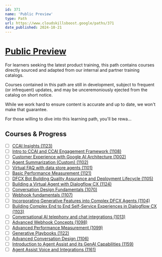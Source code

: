 ```yaml
---
id: 371
name: 'Public Preview'
type: Path
url: https://www.cloudskillsboost.google/paths/371
date_published: 2024-10-21
---
```


# [Public Preview](https://www.cloudskillsboost.google/paths/371)

For learners seeking the latest product training, this path contains courses directly sourced and adapted from our internal and partner training catalogs.

Courses contained in this path are still in development, subject to frequent (or infrequent) updates, and may be unceremoniously ejected from the catalog on short notice. 

While we work hard to ensure content is accurate and up to date, we won't make that guarantee. 

For those willing to dive into this learning path, you'll be rewa...

## Courses & Progress

* [ ] [CCAI Insights (1123)](../courses/CCAI-Insights.md)
* [ ] [Intro to CCAI and CCAI Engagement Framework (1108)](../courses/Intro-to-CCAI-and-CCAI-Engagement-Framework.md)
* [ ] [Customer Experience with Google AI Architecture (1002)](../courses/Customer-Experience-with-Google-AI-Architecture.md)
* [ ] [Agent Summarization (Custom) (1102)](../courses/Agent-Summarization-(Custom).md)
* [ ] [Virtual FAQ with data store agents (1101)](../courses/Virtual-FAQ-with-data-store-agents.md)
* [ ] [Basic Performance Measurement (1121)](../courses/Basic-Performance-Measurement.md)
* [ ] [DFCX Bot Building Quality Assurance and Deployment Lifecycle (1105)](../courses/DFCX-Bot-Building-Quality-Assurance-and-Deployment-Lifecycle.md)
* [ ] [Building a Virtual Agent with Dialogflow CX (1124)](../courses/Building-a-Virtual-Agent-with-Dialogflow-CX.md)
* [ ] [Conversation Design Fundamentals (1070)](../courses/Conversation-Design-Fundamentals.md)
* [ ] [Webhook fundamentals (1107)](../courses/Webhook-fundamentals.md)
* [ ] [Incorporating Generative Features into Complex DFCX Agents (1104)](../courses/Incorporating-Generative-Features-into-Complex-DFCX-Agents.md)
* [ ] [Building Complex End to End Self-Service Experiences in Dialogflow CX (1103)](../courses/Building-Complex-End-to-End-Self-Service-Experiences-in-Dialogflow-CX.md)
* [ ] [Conversational AI telephony and chat integrations (1013)](../courses/Conversational-AI-telephony-and-chat-integrations.md)
* [ ] [Advanced Webhook Concepts (1098)](../courses/Advanced-Webhook-Concepts.md)
* [ ] [Advanced Performance Measurement (1099)](../courses/Advanced-Performance-Measurement.md)
* [ ] [Generative Playbooks (1122)](../courses/Generative-Playbooks.md)
* [ ] [Advanced Conversation Design (1106)](../courses/Advanced-Conversation-Design.md)
* [ ] [Introduction to Agent Assist and its GenAI Capabilities (1159)](../courses/Introduction-to-Agent-Assist-and-its-GenAI-Capabilities.md)
* [ ] [Agent Assist Voice and Integrations (1161)](../courses/Agent-Assist-Voice-and-Integrations.md)
